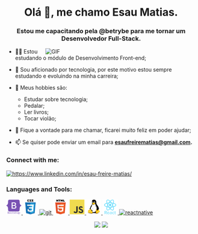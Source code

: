 <h1 align="center">Olá 👋, me chamo Esau Matias.</h1>
<h3 align="center">Estou me capacitando pela @betrybe para me tornar um Desenvolvedor Full-Stack.</h3>

<img align="right" alt="GIF" src="https://octocat-generator-assets.githubusercontent.com/my-octocat-1628947391008.png" width="400px" />

- 👩‍💻 Estou estudando o módulo de Desenvolvimento Front-end;

- 💼 Sou aficionado por tecnologia, por este motivo estou sempre estudando e evoluindo na minha carreira;

- 👾 Meus hobbies são: 
  - Estudar sobre tecnologia; 
  - Pedalar;
  - Ler livros;
  - Tocar violão;
 
- 💬 Fique a vontade para me chamar, ficarei muito feliz em poder ajudar;
- 📫 Se quiser pode enviar um email para **esaufreirematias@gmail.com.**

<h3 align="left">Connect with me:</h3>
<p align="left">
<a href="https://linkedin.com/in/https://www.linkedin.com/in/esau-freire-matias/" target="blank"><img align="center" src="https://raw.githubusercontent.com/rahuldkjain/github-profile-readme-generator/master/src/images/icons/Social/linked-in-alt.svg" alt="https://www.linkedin.com/in/esau-freire-matias/" height="30" width="40" /></a>
</p>

<h3 align="left">Languages and Tools:</h3>
<p align="left"> <a href="https://getbootstrap.com" target="_blank" rel="noreferrer"> <img src="https://raw.githubusercontent.com/devicons/devicon/master/icons/bootstrap/bootstrap-plain-wordmark.svg" alt="bootstrap" width="40" height="40"/> </a> <a href="https://www.w3schools.com/css/" target="_blank" rel="noreferrer"> <img src="https://raw.githubusercontent.com/devicons/devicon/master/icons/css3/css3-original-wordmark.svg" alt="css3" width="40" height="40"/> </a> <a href="https://git-scm.com/" target="_blank" rel="noreferrer"> <img src="https://www.vectorlogo.zone/logos/git-scm/git-scm-icon.svg" alt="git" width="40" height="40"/> </a> <a href="https://www.w3.org/html/" target="_blank" rel="noreferrer"> <img src="https://raw.githubusercontent.com/devicons/devicon/master/icons/html5/html5-original-wordmark.svg" alt="html5" width="40" height="40"/> </a> <a href="https://developer.mozilla.org/en-US/docs/Web/JavaScript" target="_blank" rel="noreferrer"> <img src="https://raw.githubusercontent.com/devicons/devicon/master/icons/javascript/javascript-original.svg" alt="javascript" width="40" height="40"/> </a> <a href="https://www.linux.org/" target="_blank" rel="noreferrer"> <img src="https://raw.githubusercontent.com/devicons/devicon/master/icons/linux/linux-original.svg" alt="linux" width="40" height="40"/> </a> <a href="https://reactjs.org/" target="_blank" rel="noreferrer"> <img src="https://raw.githubusercontent.com/devicons/devicon/master/icons/react/react-original-wordmark.svg" alt="react" width="40" height="40"/> </a> <a href="https://reactnative.dev/" target="_blank" rel="noreferrer"> <img src="https://reactnative.dev/img/header_logo.svg" alt="reactnative" width="40" height="40"/> </a> </p>

  

<p align="center">
        <img align="center" src="https://github-readme-stats.vercel.app/api?username=esaumatias&count_private=true&show_icons=true&layout=compact&title_color=161b22&icon_color=00d9ff&text_color=161b22&bg_color=fff" />
        <img align="center" src="https://github-readme-stats.vercel.app/api/top-langs/?username=esaumatias&show_icons=true&layout=compact&title_color=161b22&icon_color=00d9ff&text_color=161b22&bg_color=fff" /><br />
</p>
